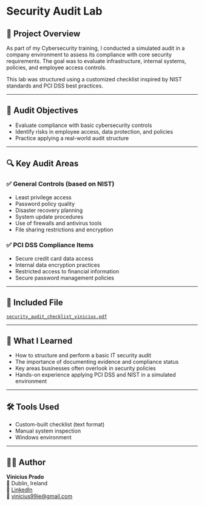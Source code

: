 # Security Audit Lab

## 📝 Project Overview
As part of my Cybersecurity training, I conducted a simulated audit in a company environment to assess its compliance with core security requirements. The goal was to evaluate infrastructure, internal systems, policies, and employee access controls.

This lab was structured using a customized checklist inspired by NIST standards and PCI DSS best practices.

---

## 🎯 Audit Objectives
- Evaluate compliance with basic cybersecurity controls
- Identify risks in employee access, data protection, and policies
- Practice applying a real-world audit structure

---

## 🔍 Key Audit Areas

### ✅ General Controls (based on NIST)
- Least privilege access  
- Password policy quality  
- Disaster recovery planning  
- System update procedures  
- Use of firewalls and antivirus tools  
- File sharing restrictions and encryption

### ✅ PCI DSS Compliance Items
- Secure credit card data access  
- Internal data encryption practices  
- Restricted access to financial information  
- Secure password management policies

---

## 📁 Included File
[`security_audit_checklist_vinicius.pdf`](./security_audit_checklist_vinicius.pdf)

---

## 🧠 What I Learned
- How to structure and perform a basic IT security audit  
- The importance of documenting evidence and compliance status  
- Key areas businesses often overlook in security policies  
- Hands-on experience applying PCI DSS and NIST in a simulated environment

---

## 🛠 Tools Used
- Custom-built checklist (text format)  
- Manual system inspection  
- Windows environment  

---

## 👨‍💻 Author
**Vinicius Prado**  
📍 Dublin, Ireland  
🔗 [LinkedIn](https://www.linkedin.com/in/viniciusalprado)  
📧 [vinicius99ie@gmail.com](mailto:vinicius99ie@gmail.com)
